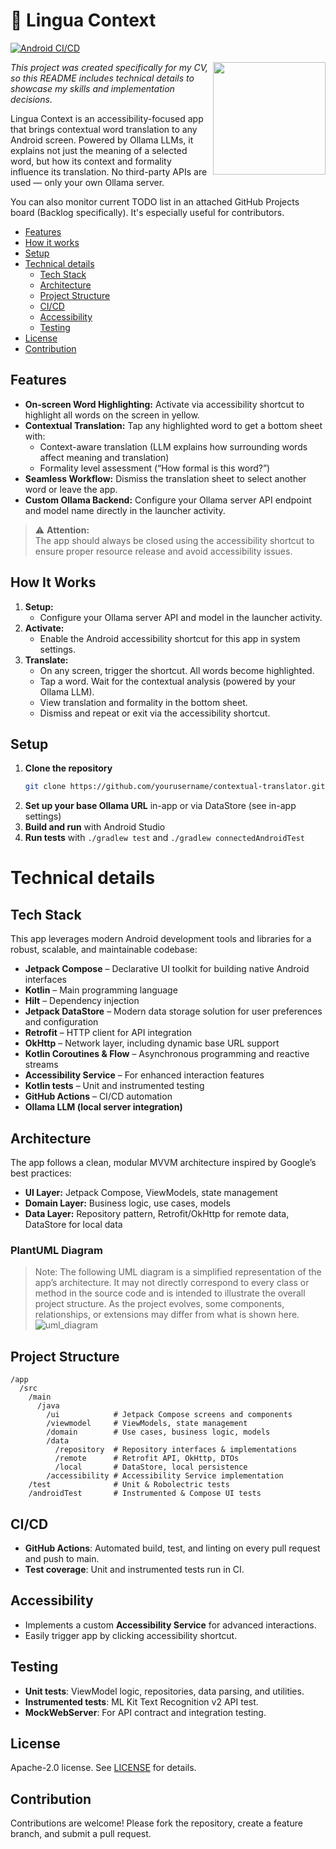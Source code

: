 # 🔎 Lingua Context
[![Android CI/CD](https://github.com/Milikovv18/LinguaContext/actions/workflows/android.yml/badge.svg)](https://github.com/Milikovv18/LinguaContext/actions/workflows/android.yml)

<img src="https://github.com/user-attachments/assets/9c4078e1-f906-45d8-b5a9-046e8c4d8c29" align="right" width=180/>

*This project was created specifically for my CV, so this README includes technical details to showcase my skills and implementation decisions.*

Lingua Context is an accessibility-focused app that brings contextual word translation to any Android screen.
Powered by Ollama LLMs, it explains not just the meaning of a selected word, but how its context and formality influence its translation.
No third-party APIs are used — only your own Ollama server.

You can also monitor current TODO list in an attached GitHub Projects board (Backlog specifically).
It's especially useful for contributors.

- [Features](#features)
- [How it works](#how-it-works)
- [Setup](#setup)
- [Technical details](#technical-details)
  - [Tech Stack](#tech-stack)
  - [Architecture](#architecture)
  - [Project Structure](#project-structure)
  - [CI/CD](#cicd)
  - [Accessibility](#accessibility)
  - [Testing](#testing)
- [License](#license)
- [Contribution](#contribution)

## Features

- **On-screen Word Highlighting:** Activate via accessibility shortcut to highlight all words on the screen in yellow.
- **Contextual Translation:** Tap any highlighted word to get a bottom sheet with:
    - Context-aware translation (LLM explains how surrounding words affect meaning and translation)
    - Formality level assessment (“How formal is this word?”)
- **Seamless Workflow:** Dismiss the translation sheet to select another word or leave the app.
- **Custom Ollama Backend:** Configure your Ollama server API endpoint and model name directly in the launcher activity.

> ⚠️ **Attention:**  
> The app should always be closed using the accessibility shortcut to ensure proper resource release and avoid accessibility issues.

## How It Works

1. **Setup:**
    - Configure your Ollama server API and model in the launcher activity.
2. **Activate:**
    - Enable the Android accessibility shortcut for this app in system settings.
3. **Translate:**
    - On any screen, trigger the shortcut. All words become highlighted.
    - Tap a word. Wait for the contextual analysis (powered by your Ollama LLM).
    - View translation and formality in the bottom sheet.
    - Dismiss and repeat or exit via the accessibility shortcut.


## Setup

1. **Clone the repository**
   ```bash
   git clone https://github.com/yourusername/contextual-translator.git
   ```
2. **Set up your base Ollama URL** in-app or via DataStore (see in-app settings)
3. **Build and run** with Android Studio
4. **Run tests** with `./gradlew test` and `./gradlew connectedAndroidTest`



# Technical details

## Tech Stack

This app leverages modern Android development tools and libraries for a robust, scalable, and maintainable codebase:

- **Jetpack Compose** – Declarative UI toolkit for building native Android interfaces
- **Kotlin** – Main programming language
- **Hilt** – Dependency injection
- **Jetpack DataStore** – Modern data storage solution for user preferences and configuration
- **Retrofit** – HTTP client for API integration
- **OkHttp** – Network layer, including dynamic base URL support
- **Kotlin Coroutines & Flow** – Asynchronous programming and reactive streams
- **Accessibility Service** – For enhanced interaction features
- **Kotlin tests** – Unit and instrumented testing
- **GitHub Actions** – CI/CD automation
- **Ollama LLM (local server integration)**

## Architecture

The app follows a clean, modular MVVM architecture inspired by Google’s best practices:

- **UI Layer:** Jetpack Compose, ViewModels, state management
- **Domain Layer:** Business logic, use cases, models
- **Data Layer:** Repository pattern, Retrofit/OkHttp for remote data, DataStore for local data

### PlantUML Diagram

> Note: The following UML diagram is a simplified representation of the app’s architecture. It may not directly correspond to every class or method in the source code and is intended to illustrate the overall project structure. As the project evolves, some components, relationships, or extensions may differ from what is shown here.
![uml_diagram](https://github.com/user-attachments/assets/bf043f41-c4fc-4ac5-8f55-4fbfabeab907)


## Project Structure

```
/app
  /src
    /main
      /java
        /ui            # Jetpack Compose screens and components
        /viewmodel     # ViewModels, state management
        /domain        # Use cases, business logic, models
        /data
          /repository  # Repository interfaces & implementations
          /remote      # Retrofit API, OkHttp, DTOs
          /local       # DataStore, local persistence
        /accessibility # Accessibility Service implementation
    /test              # Unit & Robolectric tests
    /androidTest       # Instrumented & Compose UI tests
```

## CI/CD

- **GitHub Actions**: Automated build, test, and linting on every pull request and push to main.
- **Test coverage**: Unit and instrumented tests run in CI.

## Accessibility

- Implements a custom **Accessibility Service** for advanced interactions.
- Easily trigger app by clicking accessibility shortcut.

## Testing

- **Unit tests**: ViewModel logic, repositories, data parsing, and utilities.
- **Instrumented tests**: ML Kit Text Recognition v2 API test.
- **MockWebServer**: For API contract and integration testing.


## License
Apache-2.0 license. See [LICENSE](LICENSE) for details.

## Contribution
Contributions are welcome! Please fork the repository, create a feature branch, and submit a pull request.

